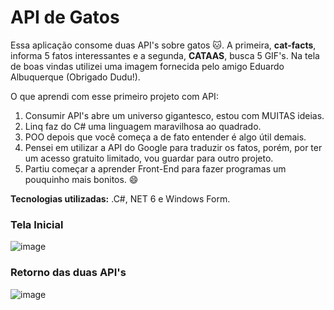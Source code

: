 # API de Gatos
Essa aplicação consome duas API's sobre gatos 🐱. A primeira, **cat-facts**, informa 5 fatos interessantes e a segunda, **CATAAS**, busca 5 GIF's. Na tela de boas vindas utilizei uma imagem fornecida pelo amigo Eduardo Albuquerque (Obrigado Dudu!).

O que aprendi com esse primeiro projeto com API:
1. Consumir API's abre um universo gigantesco, estou com MUITAS ideias.
2. Linq faz do C# uma linguagem maravilhosa ao quadrado.
3. POO depois que você começa a de fato entender é algo útil demais.
4. Pensei em utilizar a API do Google para traduzir os fatos, porém, por ter um acesso gratuito limitado, vou guardar para outro projeto.
5. Partiu começar a aprender Front-End para fazer programas um pouquinho mais bonitos. 😄 

**Tecnologias utilizadas:** .C#, NET 6 e Windows Form.

### Tela Inicial
![image](https://github.com/rodrigohenriquecordeiro/Gatos/assets/97626874/bc72c64f-e38d-4d81-b7a0-e59ac36c9e0e)


### Retorno das duas API's
![image](https://github.com/rodrigohenriquecordeiro/Gatos/assets/97626874/885fbfb6-a5b2-4dfc-addf-d61ef080c317)
